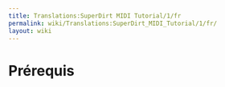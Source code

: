 ```yaml
---
title: Translations:SuperDirt MIDI Tutorial/1/fr
permalink: wiki/Translations:SuperDirt_MIDI_Tutorial/1/fr/
layout: wiki
---
```


# Prérequis
